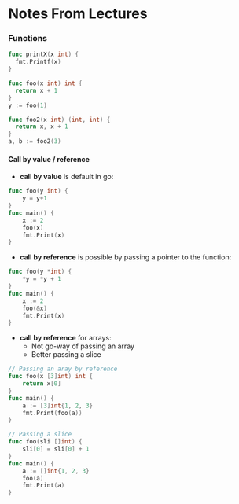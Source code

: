 # Notes From Lectures

### Functions

```go
func printX(x int) {
  fmt.Printf(x)
}

func foo(x int) int {
  return x + 1
}
y := foo(1)

func foo2(x int) (int, int) {
  return x, x + 1
}
a, b := foo2(3)
```

#### Call by value / reference

- **call by value** is default in go:

```go
func foo(y int) {
    y = y+1
}
func main() {
    x := 2
    foo(x)
    fmt.Print(x)
}
```

- **call by reference** is possible by passing a pointer to the function:

```go
func foo(y *int) {
    *y = *y + 1
}
func main() {
    x := 2
    foo(&x)
    fmt.Print(x)
}
```

- **call by reference** for arrays:
    - Not go-way of passing an array
    - Better passing a slice

```go
// Passing an aray by reference
func foo(x [3]int) int {
    return x[0]
}
func main() {
    a := [3]int{1, 2, 3}
    fmt.Print(foo(a))
}

// Passing a slice
func foo(sli []int) {
    sli[0] = sli[0] + 1
}
func main() {
    a := []int{1, 2, 3}
    foo(a)
    fmt.Print(a)
}
```
